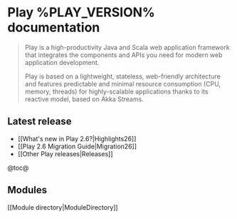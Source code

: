 <!--- Copyright (C) 2009-2017 Lightbend Inc. <https://www.lightbend.com> -->
# Play %PLAY_VERSION% documentation

> Play is a high-productivity Java and Scala web application framework that integrates the components and APIs you need for modern web application development. 
>
> Play is based on a lightweight, stateless, web-friendly architecture and features predictable and minimal resource consumption (CPU, memory, threads) for highly-scalable applications thanks to its reactive model, based on Akka Streams.

## Latest release

- [[What's new in Play 2.6?|Highlights26]]
- [[Play 2.6 Migration Guide|Migration26]]
- [[Other Play releases|Releases]]


@toc@

## Modules

[[Module directory|ModuleDirectory]]
